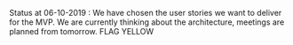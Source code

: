 Status at 06-10-2019 : 
We have chosen the user stories we want to deliver for the MVP.
We are currently thinking about the architecture, meetings are planned from tomorrow.
FLAG YELLOW 
